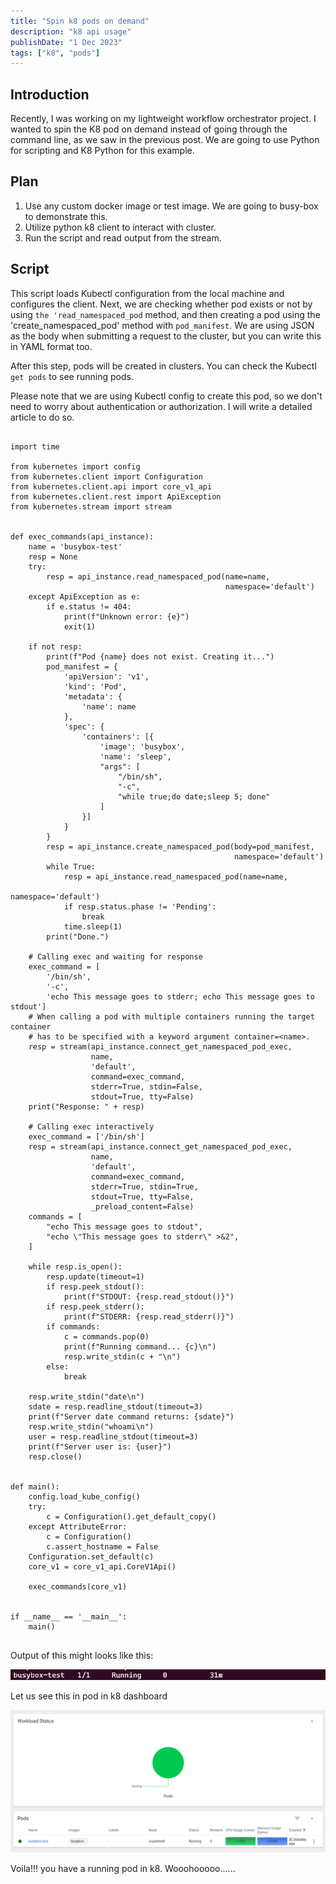 ```yaml
---
title: "Spin k8 pods on demand"
description: "k8 api usage"
publishDate: "1 Dec 2023"
tags: ["k8", "pods"]
---
```


## Introduction

Recently, I was working on my lightweight workflow orchestrator project. I wanted to spin the K8 pod on demand instead of going through the command line, as we saw in the previous post. We are going to use Python for scripting and K8 Python for this example.

## Plan

1. Use any custom docker image or test image. We are going to busy-box to demonstrate this.
2. Utilize python k8 client to interact with cluster.
3. Run the script and read output from the stream.

## Script

This script loads Kubectl configuration from the local machine and configures the client. Next, we are checking whether pod exists or not by using `the 'read_namespaced_pod` method, and then creating a pod using the 'create_namespaced_pod' method with `pod_manifest`. We are using JSON as the body when submitting a request to the cluster, but you can write this in YAML format too.

After this step, pods will be created in clusters. You can check the Kubectl `get pods` to see running pods.

Please note that we are using Kubectl config to create this pod, so we don't need to worry about authentication or authorization. I will write a detailed article to do so.

```

import time

from kubernetes import config
from kubernetes.client import Configuration
from kubernetes.client.api import core_v1_api
from kubernetes.client.rest import ApiException
from kubernetes.stream import stream


def exec_commands(api_instance):
    name = 'busybox-test'
    resp = None
    try:
        resp = api_instance.read_namespaced_pod(name=name,
                                                namespace='default')
    except ApiException as e:
        if e.status != 404:
            print(f"Unknown error: {e}")
            exit(1)

    if not resp:
        print(f"Pod {name} does not exist. Creating it...")
        pod_manifest = {
            'apiVersion': 'v1',
            'kind': 'Pod',
            'metadata': {
                'name': name
            },
            'spec': {
                'containers': [{
                    'image': 'busybox',
                    'name': 'sleep',
                    "args": [
                        "/bin/sh",
                        "-c",
                        "while true;do date;sleep 5; done"
                    ]
                }]
            }
        }
        resp = api_instance.create_namespaced_pod(body=pod_manifest,
                                                  namespace='default')
        while True:
            resp = api_instance.read_namespaced_pod(name=name,
                                                    namespace='default')
            if resp.status.phase != 'Pending':
                break
            time.sleep(1)
        print("Done.")

    # Calling exec and waiting for response
    exec_command = [
        '/bin/sh',
        '-c',
        'echo This message goes to stderr; echo This message goes to stdout']
    # When calling a pod with multiple containers running the target container
    # has to be specified with a keyword argument container=<name>.
    resp = stream(api_instance.connect_get_namespaced_pod_exec,
                  name,
                  'default',
                  command=exec_command,
                  stderr=True, stdin=False,
                  stdout=True, tty=False)
    print("Response: " + resp)

    # Calling exec interactively
    exec_command = ['/bin/sh']
    resp = stream(api_instance.connect_get_namespaced_pod_exec,
                  name,
                  'default',
                  command=exec_command,
                  stderr=True, stdin=True,
                  stdout=True, tty=False,
                  _preload_content=False)
    commands = [
        "echo This message goes to stdout",
        "echo \"This message goes to stderr\" >&2",
    ]

    while resp.is_open():
        resp.update(timeout=1)
        if resp.peek_stdout():
            print(f"STDOUT: {resp.read_stdout()}")
        if resp.peek_stderr():
            print(f"STDERR: {resp.read_stderr()}")
        if commands:
            c = commands.pop(0)
            print(f"Running command... {c}\n")
            resp.write_stdin(c + "\n")
        else:
            break

    resp.write_stdin("date\n")
    sdate = resp.readline_stdout(timeout=3)
    print(f"Server date command returns: {sdate}")
    resp.write_stdin("whoami\n")
    user = resp.readline_stdout(timeout=3)
    print(f"Server user is: {user}")
    resp.close()


def main():
    config.load_kube_config()
    try:
        c = Configuration().get_default_copy()
    except AttributeError:
        c = Configuration()
        c.assert_hostname = False
    Configuration.set_default(c)
    core_v1 = core_v1_api.CoreV1Api()

    exec_commands(core_v1)


if __name__ == '__main__':
    main()


```

Output of this might looks like this:

![Running pods](./images/pods-running.png)

Let us see this in pod in k8 dashboard

![Running pods](./images/pod-status.png)

Voila!!! you have a running pod in k8. Wooohooooo......
